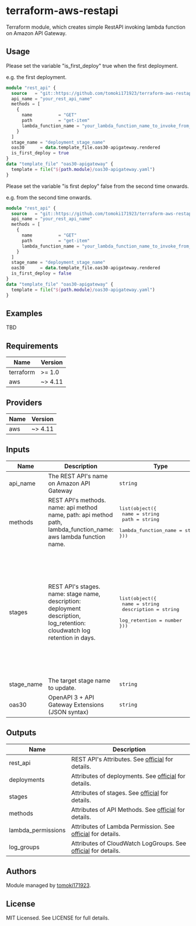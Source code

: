 # terraform-aws-restapi

Terraform module, which creates simple RestAPI invoking lambda function on Amazon API Gateway.

## Usage

Please set the variable "is_first_deploy"  true when the first deployment.

e.g. the first deployment.

```terraform
module "rest_api" {
  source   = "git::https://github.com/tomoki171923/terraform-aws-restapi.git?ref=v0.2.0"
  api_name = "your_rest_api_name"
  methods = [
    {
      name          = "GET"
      path          = "get-item"
      lambda_function_name = "your_lambda_function_name_to_invoke_from_api"
    }
  ]
  stage_name = "deployment_stage_name"
  oas30      = data.template_file.oas30-apigateway.rendered
  is_first_deploy = true
}
data "template_file" "oas30-apigateway" {
  template = file("${path.module}/oas30-apigateway.yaml")
}
```

Please set the variable "is first deploy" false from the second time onwards.

e.g. from the second time onwards.

```terraform
module "rest_api" {
  source   = "git::https://github.com/tomoki171923/terraform-aws-restapi.git?ref=v0.2.0"
  api_name = "your_rest_api_name"
  methods = [
    {
      name          = "GET"
      path          = "get-item"
      lambda_function_name = "your_lambda_function_name_to_invoke_from_api"
    }
  ]
  stage_name = "deployment_stage_name"
  oas30      = data.template_file.oas30-apigateway.rendered
  is_first_deploy = false
}
data "template_file" "oas30-apigateway" {
  template = file("${path.module}/oas30-apigateway.yaml")
}
```

## Examples

TBD

## Requirements

| Name | Version |
|------|---------|
| terraform | >= 1.0 |
| aws | ~> 4.11 |

## Providers

| Name | Version |
|------|---------|
| aws | ~> 4.11 |

## Inputs

| Name | Description | Type | Default | Required |
|------|-------------|------|---------|:--------:|
| api\_name | The REST API's name on Amazon API Gateway | `string` | `""` | yes |
| methods | REST API's methods. name: api method name, path: api method path, lambda_function_name: aws lambda function name. | <pre>list(object({<br>    name                 = string<br>    path                 = string<br>    lambda_function_name = string<br>}))</pre> | `[]` | yes |
| stages | REST API's stages. name: stage name, description: deployment description, log_retention: cloudwatch log retention in days. | <pre>list(object({<br>    name          = string<br>    description   = string<br>    log_retention = number<br>}))</pre> |<pre>[<br>  {<br>    name          = "dev", <br>    description   = "development deployment", <br>    log_retention = 7, <br>  }, <br>  {<br>    name          = "st", <br>    description   = "staging deployment", <br>    log_retention = 30, <br>  }, <br>  {<br>    name          = "pro", <br>    description   = "production deployment", <br>    log_retention = 60, <br>  }, <br>]</pre>| no |
| stage\_name | The target stage name to update. | `string` | `""` | yes |
| oas30 | OpenAPI 3 + API Gateway Extensions (JSON syntax) | `string` | `""` | no |

## Outputs

| Name | Description |
|------|-------------|
| rest_api | REST API's Attributes. See [official](https://registry.terraform.io/providers/hashicorp/aws/latest/docs/resources/api_gateway_rest_api#attributes-reference) for details. |
| deployments | Attributes of deployments. See [official](https://registry.terraform.io/providers/hashicorp/aws/latest/docs/resources/api_gateway_deployment) for details. |
| stages | Attributes of stages. See [official](https://registry.terraform.io/providers/hashicorp/aws/latest/docs/resources/api_gateway_stage) for details. |
| methods | Attributes of API Methods. See [official](https://registry.terraform.io/providers/hashicorp/aws/latest/docs/resources/api_gateway_method_settings) for details. |
| lambda_permissions | Attributes of Lambda Permission. See [official](https://registry.terraform.io/providers/hashicorp/aws/latest/docs/resources/lambda_permission) for details. |
| log_groups | Attributes of CloudWatch LogGroups. See [official](https://registry.terraform.io/providers/hashicorp/aws/latest/docs/resources/cloudwatch_log_group) for details. |

## Authors

Module managed by [tomoki171923](https://github.com/tomoki171923).

## License

MIT Licensed. See LICENSE for full details.
